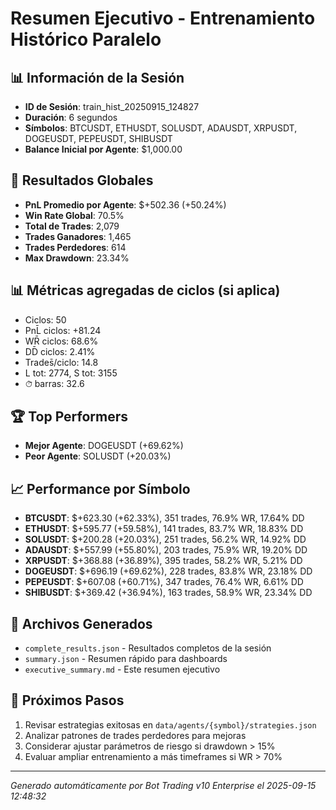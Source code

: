 # Resumen Ejecutivo - Entrenamiento Histórico Paralelo

## 📊 Información de la Sesión
- **ID de Sesión**: train_hist_20250915_124827
- **Duración**: 6 segundos
- **Símbolos**: BTCUSDT, ETHUSDT, SOLUSDT, ADAUSDT, XRPUSDT, DOGEUSDT, PEPEUSDT, SHIBUSDT
- **Balance Inicial por Agente**: $1,000.00

## 🎯 Resultados Globales
- **PnL Promedio por Agente**: $+502.36 (+50.24%)
- **Win Rate Global**: 70.5%
- **Total de Trades**: 2,079
- **Trades Ganadores**: 1,465
- **Trades Perdedores**: 614
- **Max Drawdown**: 23.34%

## 📊 Métricas agregadas de ciclos (si aplica)
- Ciclos: 50
- PnL̄ ciclos: +81.24
- WR̄ ciclos: 68.6%
- DD̄ ciclos: 2.41%
- Trades̄/ciclo: 14.8
- L tot: 2774, S tot: 3155
- ⏱̄ barras: 32.6


## 🏆 Top Performers
- **Mejor Agente**: DOGEUSDT (+69.62%)
- **Peor Agente**: SOLUSDT (+20.03%)

## 📈 Performance por Símbolo
- **BTCUSDT**: $+623.30 (+62.33%), 351 trades, 76.9% WR, 17.64% DD
- **ETHUSDT**: $+595.77 (+59.58%), 141 trades, 83.7% WR, 18.83% DD
- **SOLUSDT**: $+200.28 (+20.03%), 251 trades, 56.2% WR, 14.92% DD
- **ADAUSDT**: $+557.99 (+55.80%), 203 trades, 75.9% WR, 19.20% DD
- **XRPUSDT**: $+368.88 (+36.89%), 395 trades, 58.2% WR, 5.21% DD
- **DOGEUSDT**: $+696.19 (+69.62%), 228 trades, 83.8% WR, 23.18% DD
- **PEPEUSDT**: $+607.08 (+60.71%), 347 trades, 76.4% WR, 6.61% DD
- **SHIBUSDT**: $+369.42 (+36.94%), 163 trades, 58.9% WR, 23.34% DD

## 📁 Archivos Generados
- `complete_results.json` - Resultados completos de la sesión
- `summary.json` - Resumen rápido para dashboards
- `executive_summary.md` - Este resumen ejecutivo

## 🎯 Próximos Pasos
1. Revisar estrategias exitosas en `data/agents/{symbol}/strategies.json`
2. Analizar patrones de trades perdedores para mejoras
3. Considerar ajustar parámetros de riesgo si drawdown > 15%
4. Evaluar ampliar entrenamiento a más timeframes si WR > 70%

---
*Generado automáticamente por Bot Trading v10 Enterprise el 2025-09-15 12:48:32*
